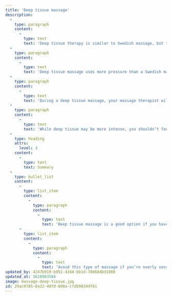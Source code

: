 ```yaml
---
title: 'Deep tissue massage'
description:
  -
    type: paragraph
    content:
      -
        type: text
        text: 'Deep tissue therapy is similar to Swedish massage, but the deeper pressure is beneficial in releasing chronic muscle tension. The focus is on the deepest layers of muscle tissue, tendons and fascia (the protective layer surrounding muscles, bones and joints).'
  -
    type: paragraph
    content:
      -
        type: text
        text: 'Deep tissue massage uses more pressure than a Swedish massage. It’s a good option if you have chronic muscle problems, such as soreness, injury, or imbalance. It can help relieve tight muscles, chronic muscle pain, and anxiety.'
  -
    type: paragraph
    content:
      -
        type: text
        text: 'During a deep tissue massage, your massage therapist will use slow strokes and deep finger pressure to relieve tension from the deepest layers of your muscles and connective tissues. You can be naked during this massage or wear your underwear.'
  -
    type: paragraph
    content:
      -
        type: text
        text: 'While deep tissue may be more intense, you shouldn’t feel any pain or soreness.'
  -
    type: heading
    attrs:
      level: 3
    content:
      -
        type: text
        text: Summary
  -
    type: bullet_list
    content:
      -
        type: list_item
        content:
          -
            type: paragraph
            content:
              -
                type: text
                text: 'Deep tissue massage is a good option if you have a lot of muscle tension or chronic pain.'
      -
        type: list_item
        content:
          -
            type: paragraph
            content:
              -
                type: text
                text: 'Avoid this type of massage if you’re overly sensitive to pressure.'
updated_by: 4247b919-b951-4164-bb1d-784684bd1808
updated_at: 1610903584
image: massage-deep-tissue.jpg
id: 29ac9785-8a22-407d-8d0a-cfdb9034df81
---
```

